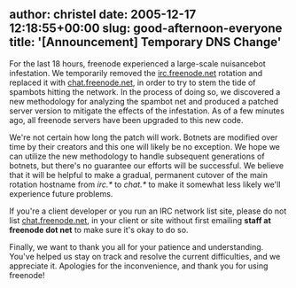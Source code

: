 author: christel
date: 2005-12-17 12:18:55+00:00
slug: good-afternoon-everyone
title: '[Announcement] Temporary DNS Change'
---

  For the last 18 hours, freenode experienced   a large-scale nuisancebot infestation. We temporarily removed the      [irc.freenode.net](irc://irc.freenode.net) rotation      and replaced it with      [chat.freenode.net](irc://chat.freenode.net/),      in order to try to stem the tide of spambots hitting the network. In the   process of doing so, we discovered a new methodology for analyzing the   spambot net and produced a patched server version to mitigate the effects   of the infestation.  As of a few minutes ago, all freenode servers have   been upgraded to this new code.

We're not certain how long the patch will work. Botnets are modified over   time by their creators and this one will likely be no exception. We hope   we can utilize the new methodology to handle subsequent generations of   botnets, but there's no guarantee our efforts will be successful. We   believe that it will be helpful to make a gradual, permanent cutover of   the main rotation hostname from _irc.*_ to _chat.*_ to make it   somewhat less likely we'll experience future problems.

If you're a client developer   or you run an IRC network list site, please do not list      [chat.freenode.net](irc://chat.freenode.net/),    in your client or site without first emailing **staff at freenode dot   net** to make sure it's okay to do so.

Finally, we want to thank you all for your patience and understanding.   You've helped us stay on track and resolve the current difficulties, and   we appreciate it. Apologies for the inconvenience, and thank you for using   freenode!
